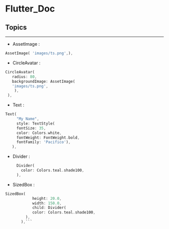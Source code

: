 # Flutter_Doc

## Topics
------------------------------
* AssetImage :

```Dart
AssetImage( 'images/ts.png',),
```

* CircleAvatar :
```Dart
CircleAvatar(
   radius: 80,
   backgroundImage: AssetImage(
   'images/ts.png',
    ),
 ),
```
        
* Text : 
```Dart
Text(
     "My Name",
     style: TextStyle(
     fontSize: 35,
     color: Colors.white,
     fontWeight: FontWeight.bold,
     fontFamily: 'Pacifico'),
   ),
```

* Divider :
```Dart
     Divider(
       color: Colors.teal.shade100,
     ),
```

* SizedBox : 

```Dart
SizedBox(
            height: 20.0,
            width: 150.0,
            child: Divider(
            color: Colors.teal.shade100,
         ),
       ),```
